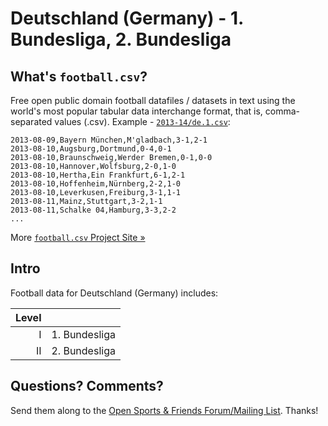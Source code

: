 # Deutschland (Germany) - 1. Bundesliga, 2. Bundesliga

## What's `football.csv`?

Free open public domain football datafiles / datasets in text using
the world's most popular tabular data interchange format, that is, comma-separated values (.csv).
Example - [`2013-14/de.1.csv`](2010s/2013-14/de.1.csv):

```
2013-08-09,Bayern München,M'gladbach,3-1,2-1
2013-08-10,Augsburg,Dortmund,0-4,0-1
2013-08-10,Braunschweig,Werder Bremen,0-1,0-0
2013-08-10,Hannover,Wolfsburg,2-0,1-0
2013-08-10,Hertha,Ein Frankfurt,6-1,2-1
2013-08-10,Hoffenheim,Nürnberg,2-2,1-0
2013-08-10,Leverkusen,Freiburg,3-1,1-1
2013-08-11,Mainz,Stuttgart,3-2,1-1
2013-08-11,Schalke 04,Hamburg,3-3,2-2
...
```


More [`football.csv` Project Site »](http://footballcsv.github.io)


## Intro

Football data for Deutschland (Germany) includes:

| Level |                               |
| ----: | ----------------------------- | 
|     I |  1. Bundesliga                |
|    II |  2. Bundesliga                |



## Questions? Comments?

Send them along to the
[Open Sports & Friends Forum/Mailing List](http://groups.google.com/group/opensport).
Thanks!

